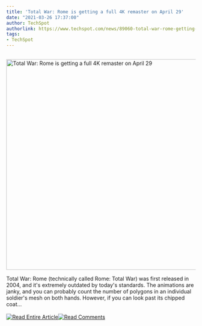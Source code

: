 ```yaml
---
title: 'Total War: Rome is getting a full 4K remaster on April 29'
date: "2021-03-26 17:37:00"
author: TechSpot
authorlink: https://www.techspot.com/news/89060-total-war-rome-getting-full-4k-remaster-april.html
tags:
- TechSpot
---
```

<a href="https://www.techspot.com/news/89060-total-war-rome-getting-full-4k-remaster-april.html" target="_blank"><img src="https://static.techspot.com/images2/news/ts3_thumbs/2021/03/2021-03-26-ts3_thumbs-5bc.jpg" width="800" height="560" style="padding: 15px 0" title="Total War: Rome is getting a full 4K remaster on April 29" /></a><br />Total War: Rome (technically called Rome: Total War) was first released in 2004, and it's extremely outdated by today's standards. The animations are janky, and you can probably count the number of polygons in an individual soldier's mesh on both hands. However, if you can look past its chipped coat...<br /><br /><a href="https://www.techspot.com/news/89060-total-war-rome-getting-full-4k-remaster-april.html"><img src="https://static.techspot.com/images/rss/rss_buttons_01.png" border="0" alt="Read Entire Article" /></a><a href="https://www.techspot.com/news/89060-total-war-rome-getting-full-4k-remaster-april.html#comments"><img src="https://static.techspot.com/images/rss/rss_buttons_02.png" border="0" alt="Read Comments" /></a><br /><br />